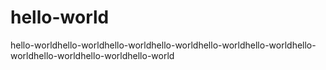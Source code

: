 # hello-world
hello-worldhello-worldhello-worldhello-worldhello-worldhello-worldhello-worldhello-worldhello-worldhello-world
